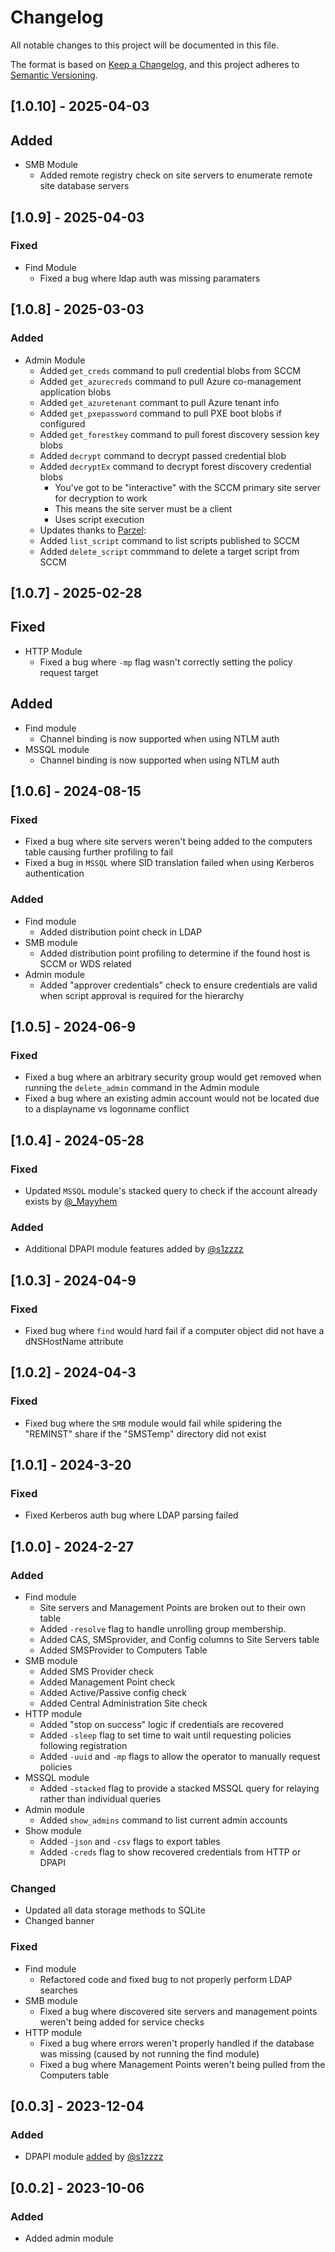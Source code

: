 # Changelog

All notable changes to this project will be documented in this file.

The format is based on [Keep a Changelog](https://keepachangelog.com/en/1.1.0/),
and this project adheres to [Semantic Versioning](https://semver.org/spec/v2.0.0.html).


## [1.0.10] - 2025-04-03

## Added
- SMB Module
    - Added remote registry check on site servers to enumerate remote site database servers

## [1.0.9] - 2025-04-03

### Fixed

- Find Module
    - Fixed a bug where ldap auth was missing paramaters

## [1.0.8] - 2025-03-03

### Added

- Admin Module
    - Added `get_creds` command to pull credential blobs from SCCM
    - Added `get_azurecreds` command to pull Azure co-management application blobs
    - Added `get_azuretenant` commant to pull Azure tenant info
    - Added `get_pxepassword` command to pull PXE boot blobs if configured
    - Added `get_forestkey` command to pull forest discovery session key blobs
    - Added `decrypt` command to decrypt passed credential blob
    - Added `decryptEx` command to decrypt forest discovery credential blobs
        - You've got to be "interactive" with the SCCM primary site server for decryption to work 
        - This means the site server must be a client 
        - Uses script execution
    - Updates thanks to [Parzel](https://bsky.app/profile/parzel.bsky.social):
    - Added `list_script` command to list scripts published to SCCM
    - Added `delete_script` commmand to delete a target script from SCCM 
   
## [1.0.7] - 2025-02-28

## Fixed
- HTTP Module
    - Fixed a bug where `-mp` flag wasn't correctly setting the policy request target

## Added

- Find module
    - Channel binding is now supported when using NTLM auth
- MSSQL module
    - Channel binding is now supported when using NTLM auth
    
## [1.0.6] - 2024-08-15

### Fixed

- Fixed a bug where site servers weren't being added to the computers table causing further profiling to fail
- Fixed a bug in `MSSQL` where SID translation failed when using Kerberos authentication


### Added
- Find module
    - Added distribution point check in LDAP
- SMB module
    - Added distribution point profiling to determine if the found host is SCCM or WDS related
- Admin module
    - Added "approver credentials" check to ensure credentials are valid when script approval is required for the hierarchy

## [1.0.5] - 2024-06-9

### Fixed

- Fixed a bug where an arbitrary security group would get removed when running the `delete_admin` command in the Admin module
- Fixed a bug where an existing admin account would not be located due to a displayname vs logonname conflict




## [1.0.4] - 2024-05-28

### Fixed

- Updated `MSSQL` module's stacked query to check if the account already exists by [@_Mayyhem](https://twitter.com/_Mayyhem)

### Added
- Additional DPAPI module features added by [@s1zzzz](https://twitter.com/s1zzzz)


## [1.0.3] - 2024-04-9

### Fixed

- Fixed bug where `find` would hard fail if a computer object did not have a dNSHostName attribute


## [1.0.2] - 2024-04-3

### Fixed

- Fixed bug where the `SMB` module would fail while spidering the "REMINST" share if the "SMSTemp" directory did not exist

## [1.0.1] - 2024-3-20

### Fixed

- Fixed Kerberos auth bug where LDAP parsing failed

## [1.0.0] - 2024-2-27

### Added
- Find module
    - Site servers and Management Points are broken out to their own table
    - Added `-resolve` flag to handle unrolling group membership. 
    - Added CAS, SMSprovider, and Config columns to Site Servers table
    - Added SMSProvider to Computers Table
- SMB module
    - Added SMS Provider check
    - Added Management Point check
    - Added Active/Passive config check
    - Added Central Administration Site check
- HTTP module
    - Added "stop on success" logic if credentials are recovered
    - Added `-sleep` flag to set time to wait until requesting policies following registration
    - Added `-uuid` and `-mp` flags to allow the operator to manually request policies
- MSSQL module
    - Added `-stacked` flag to provide a stacked MSSQL query for relaying rather than individual queries
- Admin module
    - Added `show_admins` command to list current admin accounts
- Show module
    - Added `-json` and `-csv` flags to export tables 
    - Added `-creds` flag to show recovered credentials from HTTP or DPAPI

### Changed
- Updated all data storage methods to SQLite
- Changed banner



### Fixed
- Find module
    - Refactored code and fixed bug to not properly perform LDAP searches
- SMB module
    - Fixed a bug where discovered site servers and management points weren't being added for service checks
- HTTP module
    - Fixed a bug where errors weren't properly handled if the database was missing (caused by not running the find module)
    - Fixed a bug where Management Points weren't being pulled from the Computers table


## [0.0.3] - 2023-12-04

### Added

- DPAPI module [added](https://github.com/garrettfoster13/sccmhunter/pull/30) by [@s1zzzz](https://twitter.com/s1zzzz)


## [0.0.2] - 2023-10-06

### Added

- Added admin module 
